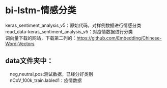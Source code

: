 
# bi-lstm-情感分类
keras_sentiment_analysis_v5：原始代码，对样例数据进行情感分类  
read_data-keras_sentiment_analysis_v5：对疫情数据进行分类  
词向量下载的网站，下载第二列的：https://github.com/Embedding/Chinese-Word-Vectors
## data文件夹中：
&emsp;neg,neutral,pos:测试数据，已经分好类别  
&emsp;nCoV_100k_train.labled1：疫情数据
  
 
